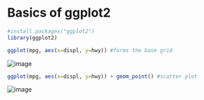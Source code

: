 # Basics of ggplot2
```r
#install.packages("ggplot2")
library(ggplot2)
```
```r
ggplot(mpg, aes(x=displ, y=hwy)) #forms the base grid
```
![image](https://user-images.githubusercontent.com/60386381/124109893-40f16700-da85-11eb-91b4-f7fa0ddfa1c0.png)

```r
ggplot(mpg, aes(x=displ, y=hwy)) + geom_point() #scatter plot
```
![image](https://user-images.githubusercontent.com/60386381/124110054-71390580-da85-11eb-93e2-0fb58e677f45.png)